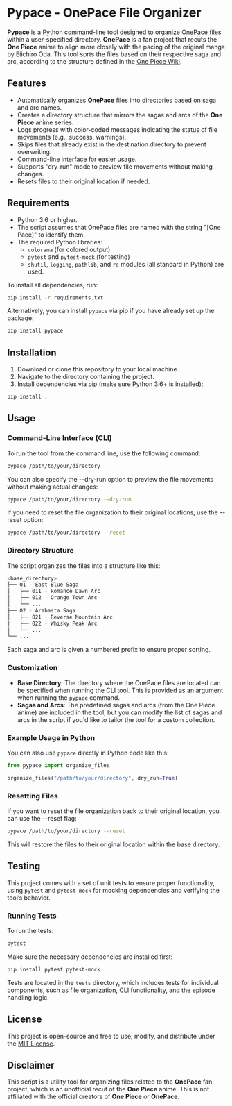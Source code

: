 # Pypace - OnePace File Organizer

**Pypace** is a Python command-line tool designed to organize [OnePace](https://onepace.net) files within a user-specified directory. **OnePace** is a fan project that recuts the **One Piece** anime to align more closely with the pacing of the original manga by Eiichiro Oda. This tool sorts the files based on their respective saga and arc, according to the structure defined in the [One Piece Wiki](https://onepiece.fandom.com/wiki/Story_Arcs).

## Features

- Automatically organizes **OnePace** files into directories based on saga and arc names.
- Creates a directory structure that mirrors the sagas and arcs of the **One Piece** anime series.
- Logs progress with color-coded messages indicating the status of file movements (e.g., success, warnings).
- Skips files that already exist in the destination directory to prevent overwriting.
- Command-line interface for easier usage.
- Supports "dry-run" mode to preview file movements without making changes.
- Resets files to their original location if needed.

## Requirements

- Python 3.6 or higher.
- The script assumes that OnePace files are named with the string "[One Pace]" to identify them.
- The required Python libraries:
  - `colorama` (for colored output)
  - `pytest` and `pytest-mock` (for testing)
  - `shutil`, `logging`, `pathlib`, and `re` modules (all standard in Python) are used.

To install all dependencies, run:

```bash
pip install -r requirements.txt
```

Alternatively, you can install `pypace` via pip if you have already set up the package:

```bash
pip install pypace
```

## Installation

1. Download or clone this repository to your local machine.
2. Navigate to the directory containing the project.
3. Install dependencies via pip (make sure Python 3.6+ is installed):

```bash
pip install .
```

## Usage

### Command-Line Interface (CLI)

To run the tool from the command line, use the following command:

```bash
pypace /path/to/your/directory
```

You can also specify the --dry-run option to preview the file movements without making actual changes:

```bash
pypace /path/to/your/directory --dry-run
```

If you need to reset the file organization to their original locations, use the --reset option:

```bash
pypace /path/to/your/directory --reset
```

### Directory Structure

The script organizes the files into a structure like this:

```bash
<base_directory>
├── 01 - East Blue Saga
│   ├── 011 - Romance Dawn Arc
│   ├── 012 - Orange Town Arc
│   └── ...
├── 02 - Arabasta Saga
│   ├── 021 - Reverse Mountain Arc
│   ├── 022 - Whisky Peak Arc
│   └── ...
└── ...
```

Each saga and arc is given a numbered prefix to ensure proper sorting.

### Customization

- **Base Directory**: The directory where the OnePace files are located can be specified when running the CLI tool. This is provided as an argument when running the `pypace` command.
- **Sagas and Arcs**: The predefined sagas and arcs (from the One Piece anime) are included in the tool, but you can modify the list of sagas and arcs in the script if you'd like to tailor the tool for a custom collection.

### Example Usage in Python

You can also use `pypace` directly in Python code like this:

```python
from pypace import organize_files

organize_files("/path/to/your/directory", dry_run=True)
```

### Resetting Files

If you want to reset the file organization back to their original location, you can use the --reset flag:

```bash
pypace /path/to/your/directory --reset
```

This will restore the files to their original location within the base directory.

## Testing

This project comes with a set of unit tests to ensure proper functionality, using `pytest` and `pytest-mock` for mocking dependencies and verifying the tool’s behavior.

### Running Tests

To run the tests:

```bash
pytest
```

Make sure the necessary dependencies are installed first:

```bash
pip install pytest pytest-mock
```

Tests are located in the `tests` directory, which includes tests for individual components, such as file organization, CLI functionality, and the episode handling logic.

## License

This project is open-source and free to use, modify, and distribute under the [MIT License](license).

## Disclaimer

This script is a utility tool for organizing files related to the **OnePace** fan project, which is an unofficial recut of the **One Piece** anime. This is not affiliated with the official creators of **One Piece** or **OnePace**.
